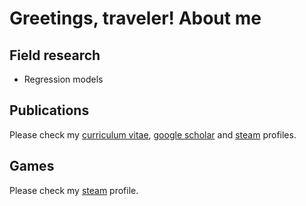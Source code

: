 # Greetings, traveler! About me

## Field research

- Regression models


## Publications

Please check my [curriculum vitae](http://lattes.cnpq.br/9017498164523856), [google scholar](https://scholar.google.com.br/citations?hl=pt-BR&user=PCG_qHIAAAAJ) and [steam](https://steamcommunity.com/id/silva-danilo/) profiles.

## Games

Please check my [steam](https://steamcommunity.com/id/silva-danilo/) profile.
